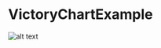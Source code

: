 # VictoryChartExample

![alt text](https://www.dropbox.com/s/uyoz72f1cdebi79/github_victorychart.png?dl=0 "Description goes here")

